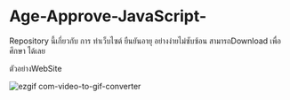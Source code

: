 # Age-Approve-JavaScript-
 Repository นี้เกี่ยวกับ การ ทำเว็บไซต์ ยืนยันอายุ อย่างง่ายไม่ซับซ้อน สามารถDownload เพื่อศึกษา ได้เลย


ตัวอย่างWebSite


![ezgif com-video-to-gif-converter](https://github.com/user-attachments/assets/9a40f1cf-7532-46fc-b11d-e9872846fa97)

